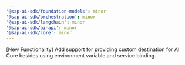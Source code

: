 ```yaml
---
'@sap-ai-sdk/foundation-models': minor
'@sap-ai-sdk/orchestration': minor
'@sap-ai-sdk/langchain': minor
'@sap-ai-sdk/ai-api': minor
'@sap-ai-sdk/core': minor
---
```


[New Functionality] Add support for providing custom destination for AI Core besides using environment variable and service binding.

